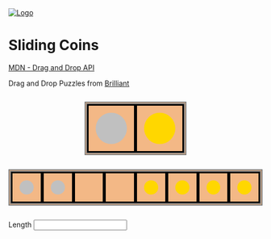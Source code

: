 <head>
 
  <link 
    href="https://fonts.googleapis.com/css?family=Fira+Mono:500&display=swap" 
    rel="stylesheet">
    <script src="https://code.jquery.com/jquery-3.5.1.min.js" integrity="sha256-9/aliU8dGd2tb6OSsuzixeV4y/faTqgFtohetphbbj0=" crossorigin="anonymous"></script>
    <link rel="stylesheet" href="sliding_coins.css">
<style> 
body ::selection {
  /*highlighting*/
  background: transparent;
  text-shadow: 
    1px  0px 1px ,
    0px  1px 1px ,
    -1px  0px 1px ,
    0px -1px 1px ,
    0px  1px black ,
    1px  0px black ,
    -1px  0px black ,
    0px -1px black ;
  text-outline: black;  
}

</style>
</head>    
<div id="stack-container">
  <a href=""><img src="" alt="Logo"></a>
</div>

# Sliding Coins

[MDN - Drag and Drop API](https://developer.mozilla.org/en-US/docs/Web/API/HTML_Drag_and_Drop_API)

Drag and Drop Puzzles from [Brilliant](https://brilliant.org/courses/joy-problem-solving/coin-rearrangements-3/mastering-jumps-3/1/)


<style>
  #coin-case {
    width: 20vw;
    margin: 2em auto;
  }
  .coin-container {
  background-color: #e9751080;
  border: 5px double grey;
  display:flex;
  flex-direction:row;
  justify-content:stretch;
  align-items: flex-start;
  align-items: stretch;
  height: fit-content;
  margin: 2em 0;
}
.coin-slot {
  display: inline;
  width: 100%;
  border: 3px solid black;
  box-sizing: border-box;
  padding: 1em;
}
.coin {
  width: 100%;
  background-color: white;
  border-radius: 50%;
  aspect-ratio : 1 / 1;
}
.coin-left {
 background-color: silver;
}
.coin-right {
 background-color: gold;
}
</style>

<div class="coin-container" id="coin-case">
  <div class="coin-slot">
    <div class="coin coin-left" id="base-coin-left" draggable="true"></div>
  </div>
  <div class="coin-slot">
    <div class="coin coin-right" id="base-coin-right" draggable="true"></div>
  </div>
</div>

<div class="coin-container">
  <div class="coin-slot">
    <div class="coin coin-left"></div>
  </div>
  <div class="coin-slot">
    <div class="coin coin-left"></div>
  </div>
  <div class="coin-slot"></div>
  <div class="coin-slot"></div>
  <div class="coin-slot">
    <div class="coin coin-right"></div>
  </div>
  <div class="coin-slot">
    <div class="coin coin-right"></div>
  </div>
    <div class="coin-slot">
    <div class="coin coin-right"></div>
  </div>
    <div class="coin-slot">
    <div class="coin coin-right" id="coin_1" draggable="true"></div>
  </div>
</div>

<form action="" class="field">
  <label class="label" for="length">Length <input class="input is-success" type="number" name="length" id="input-length"></label>
</form>

<script>
   document.getElementById('base-coin-left').addEventListener('dragstart', dragStart_handler)
   document.getElementById('base-coin-right').addEventListener('dragstart', dragStart_handler)

  function dragStart_handler(e){
    console.log("dragstart fired:\t", e)
    const coin_type = (e.path[0]).id === 'base-coin-left' ? 'left' : 'right'
    create_new_coin(coin_type);
  }

  function create_new_coin(coin_type) {
    console.log('new coin created of type ', coin_type)
    const baseCoin = document.getElementById('base-coin-' + coin_type) 
    const newCoin = baseCoin.cloneNode()
    
    let i = 1;
    while(i !== null) {
     if(document.getElementById(`coin_${i}`)) i++
     else {
       newCoin.id = `coin_${i}`;
       i = null;
     }
     console.log(newCoin)
    }
  }
</script>


